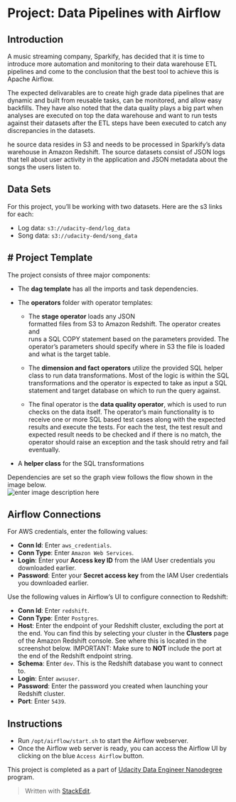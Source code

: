 
<h1 id="project--data-pipelines-with-airflow">Project:  Data Pipelines with Airflow</h1>
<h2 id="introduction">Introduction</h2>
<p>A music streaming company, Sparkify, has decided that it is time to introduce more automation and monitoring to their data warehouse ETL pipelines and come to the conclusion that the best tool to achieve this is Apache Airflow.</p>
<p>The expected delivarables are to create high grade data pipelines that are dynamic and built from reusable tasks, can be monitored, and allow easy backfills. They have also noted that the data quality plays a big part when analyses are executed on top the data warehouse and want to run tests against their datasets after the ETL steps have been executed to catch any discrepancies in the datasets.</p>
<p>he source data resides in S3 and needs to be processed in Sparkify’s data warehouse in Amazon Redshift. The source datasets consist of JSON logs that tell about user activity in the application and JSON metadata about the songs the users listen to.</p>
<h2 id="data-sets">Data Sets</h2>
<p>For this project, you’ll be working with two datasets. Here are the s3 links for each:</p>
<ul>
<li>Log data:  <code>s3://udacity-dend/log_data</code></li>
<li>Song data:  <code>s3://udacity-dend/song_data</code></li>
</ul>
<h2 id="project-template"># Project Template</h2>
<p>The project consists of three major components:</p>
<ul>
<li>
<p>The  <strong>dag template</strong>  has all the imports and task dependencies.</p>
</li>
<li>
<p>The  <strong>operators</strong>  folder with operator templates:</p>
<ul>
<li>
<p>The <strong>stage operator</strong> loads any JSON<br>
formatted files from S3 to Amazon Redshift. The operator creates and<br>
runs a SQL COPY statement based on the parameters provided. The<br>
operator’s parameters should specify where in S3 the file is loaded<br>
and what is the target table.</p>
</li>
<li>
<p>The <strong>dimension and fact operators</strong> utilize the provided SQL helper class to run data transformations. Most of the logic is within the SQL transformations and the operator is expected to take as input a SQL statement and target database on which to run the query against.</p>
</li>
<li>
<p>The final operator is the <strong>data quality operator</strong>, which is used to run checks on the data itself. The operator’s main functionality is to receive one or more SQL based test cases along with the expected results and execute the tests. For each the test, the test result and expected result needs to be checked and if there is no match, the operator should raise an exception and the task should retry and fail eventually.</p>
</li>
</ul>
</li>
<li>
<p>A  <strong>helper class</strong>  for the SQL transformations</p>
</li>
</ul>
<p>Dependencies are set so the graph view follows the flow shown in the image below.<br>
<img src="https://video.udacity-data.com/topher/2019/January/5c48a861_example-dag/example-dag.png" alt="enter image description here"></p>
<h2 id="airflow-connections">Airflow Connections</h2>
<p>For AWS credentials, enter the following values:</p>
<ul>
<li><strong>Conn Id</strong>: Enter  <code>aws_credentials</code>.</li>
<li><strong>Conn Type</strong>: Enter  <code>Amazon Web Services</code>.</li>
<li><strong>Login</strong>: Enter your  <strong>Access key ID</strong>  from the IAM User credentials you downloaded earlier.</li>
<li><strong>Password</strong>: Enter your  <strong>Secret access key</strong>  from the IAM User credentials you downloaded earlier.</li>
</ul>
<p>Use the following values in Airflow’s UI to configure connection to Redshift:</p>
<ul>
<li><strong>Conn Id</strong>: Enter  <code>redshift</code>.</li>
<li><strong>Conn Type</strong>: Enter  <code>Postgres</code>.</li>
<li><strong>Host</strong>: Enter the endpoint of your Redshift cluster, excluding the port at the end. You can find this by selecting your cluster in the  <strong>Clusters</strong>  page of the Amazon Redshift console. See where this is located in the screenshot below. IMPORTANT: Make sure to  <strong>NOT</strong>  include the port at the end of the Redshift endpoint string.</li>
<li><strong>Schema</strong>: Enter  <code>dev</code>. This is the Redshift database you want to connect to.</li>
<li><strong>Login</strong>: Enter  <code>awsuser</code>.</li>
<li><strong>Password</strong>: Enter the password you created when launching your Redshift cluster.</li>
<li><strong>Port</strong>: Enter  <code>5439</code>.</li>
</ul>
<h2 id="instructions">Instructions</h2>
<ul>
<li>Run <code>/opt/airflow/start.sh</code> to start the Airflow webserver.</li>
<li>Once the Airflow web server is ready, you can access the Airflow UI by clicking on the blue <code>Access Airflow</code> button.</li>
</ul>
<p>This project is completed as a part of  <a href="https://www.udacity.com/course/data-engineer-nanodegree--nd027?utm_source=gsem_brand&amp;utm_medium=ads_r&amp;utm_campaign=8826748985_c&amp;utm_term=88603514323&amp;utm_keyword=udacity%20data%20engineer_e&amp;gclid=CjwKCAjw1ej5BRBhEiwAfHyh1LJE9bbir4kCyJjj0cAdE5HBb9F9YOxcXwrQNZLz_ieHirhgGkPd8xoC7tAQAvD_BwE">Udacity Data Engineer Nanodegree</a> program.</p>
<blockquote>
<p>Written with <a href="https://stackedit.io/">StackEdit</a>.</p>
</blockquote>


